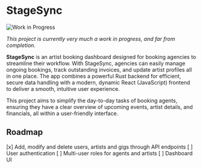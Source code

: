 # StageSync

![Work in Progress](https://img.shields.io/badge/status-WIP-yellow)

*This project is currently very much a work in progress, and far from completion.*

**StageSync** is an artist booking dashboard designed for booking agencies to streamline their workflow. With StageSync, agencies can easily manage ongoing bookings, track outstanding invoices, and update artist profiles all in one place. The app combines a powerful Rust backend for efficient, secure data handling with a modern, dynamic React (JavaScript) frontend to deliver a smooth, intuitive user experience.

This project aims to simplify the day-to-day tasks of booking agents, ensuring they have a clear overview of upcoming events, artist details, and financials, all within a user-friendly interface.

## Roadmap
[x] Add, modify and delete users, artists and gigs through API endpoints
[ ] User authentication
[ ] Multi-user roles for agents and artists
[ ] Dashboard UI